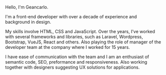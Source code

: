 Hello, I'm Geancarlo.

I'm a front-end developer with over a decade of experience and background in design.

My skills involve HTML, CSS and JavaScript. Over the years, I've worked with several frameworks and libraries, such as Laravel, Wordpress, Bootstrap, VueJS, React and others. Also playing the role of manager of the developer team at the company where I worked for 15 years.

I have ease of communication with the team and I am an enthusiast of semantic code, SEO, preformance and responsiveness. Also working together with designers suggesting UX solutions for applications.
